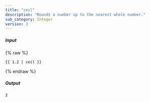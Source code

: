 ```yaml
---
title: "ceil"
description: "Rounds a number up to the nearest whole number."
sub_category: Integer
version: 3
---
```

##### Input
{% raw %}
~~~liquid
{{ 1.2 | ceil }}
~~~
{% endraw %}

##### Output

~~~html
2
~~~
